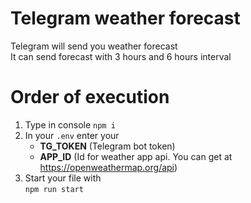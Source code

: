 # Telegram weather forecast

Telegram will send you weather forecast\
It can send forecast with 3 hours and 6 hours interval

# Order of execution

1. Type in console `npm i`
2. In your `.env` enter your 
    - **TG_TOKEN** (Telegram bot token) 
    - **APP_ID** (Id for weather app api. You can get at https://openweathermap.org/api)
3. Start your file with\
`npm run start`
